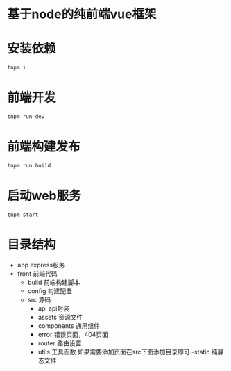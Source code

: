 # 基于node的纯前端vue框架

# 安装依赖

```bash
tnpm i
```

# 前端开发

```bash
tnpm run dev
```

# 前端构建发布

```bash
tnpm run build
```

# 启动web服务

```bash
tnpm start
```

# 目录结构

- app express服务
- front 前端代码
  - build 前端构建脚本
  - config 构建配置
  - src 源码
    - api api封装
    - assets 资源文件
    - components 通用组件
    - error 错误页面，404页面
    - router 路由设置
    - utils 工具函数
    如果需要添加页面在src下面添加目录即可
  -static 纯静态文件


